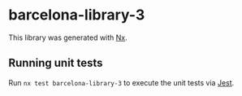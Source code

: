 # barcelona-library-3

This library was generated with [Nx](https://nx.dev).

## Running unit tests

Run `nx test barcelona-library-3` to execute the unit tests via [Jest](https://jestjs.io).
